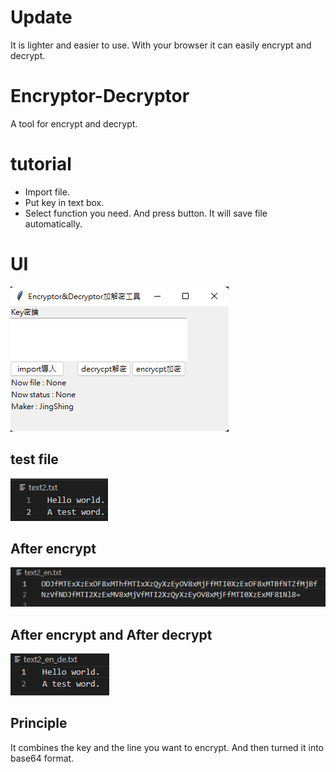 # Update

It is lighter and easier to use. With your browser it can easily encrypt and decrypt.

# Encryptor-Decryptor
A tool for encrypt and decrypt.

# tutorial
* Import file.
* Put key in text box.
* Select function you need. And press button. It will save file automatically.

# UI
![UI](image/UI.png)

## test file
![test](image/test_word.png)

## After encrypt
![test encrypt](image/test_word_en.png)

## After encrypt and After decrypt
![test encrypt](image/test_word_en_de.png)

## Principle
It combines the key and the line you want to encrypt. And then turned it into base64 format.
